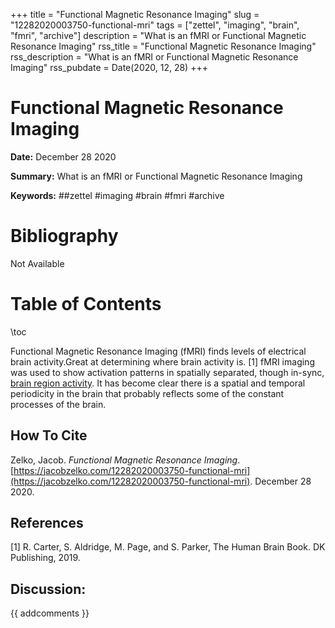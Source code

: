+++
title = "Functional Magnetic Resonance Imaging"
slug = "12282020003750-functional-mri"
tags = ["zettel", "imaging", "brain", "fmri", "archive"]
description = "What is an fMRI or Functional Magnetic Resonance Imaging"
rss_title = "Functional Magnetic Resonance Imaging"
rss_description = "What is an fMRI or Functional Magnetic Resonance Imaging"
rss_pubdate = Date(2020, 12, 28)
+++



Functional Magnetic Resonance Imaging
=========

**Date:** December 28 2020

**Summary:** What is an fMRI or Functional Magnetic Resonance Imaging

**Keywords:** ##zettel #imaging #brain #fmri #archive

Bibliography
==========

Not Available

Table of Contents
=========

\toc

Functional Magnetic Resonance Imaging (fMRI) finds levels of electrical brain activity.Great at determining where brain activity is. [1] fMRI imaging was used to show activation patterns in spatially separated, though in-sync, [brain region activity](/12282020003106-dynamic-functional-connectivity.md). It has become clear there is a spatial and temporal periodicity in the brain that probably reflects some of the constant processes of the brain.
## How To Cite

 Zelko, Jacob. _Functional Magnetic Resonance Imaging_. [https://jacobzelko.com/12282020003750-functional-mri](https://jacobzelko.com/12282020003750-functional-mri). December 28 2020.
## References

[1] R. Carter, S. Aldridge, M. Page, and S. Parker, The Human Brain Book. DK Publishing, 2019.
## Discussion: 

{{ addcomments }}
